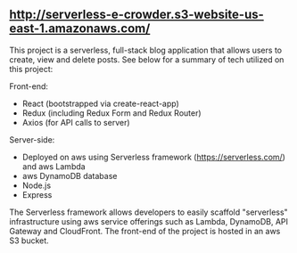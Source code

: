 ## http://serverless-e-crowder.s3-website-us-east-1.amazonaws.com/

This project is a serverless, full-stack blog application that allows users to create, view and delete posts. See below for a summary of tech utilized on this project:

Front-end:

* React (bootstrapped via create-react-app)
* Redux (including Redux Form and Redux Router)
* Axios (for API calls to server)

Server-side:

* Deployed on aws using Serverless framework (https://serverless.com/) and aws Lambda
* aws DynamoDB database
* Node.js
* Express

The Serverless framework allows developers to easily scaffold "serverless" infrastructure using aws service offerings such as Lambda, DynamoDB, API Gateway and CloudFront.
The front-end of the project is hosted in an aws S3 bucket.
